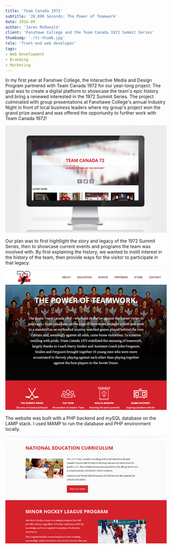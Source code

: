 ```yaml
---
title: 'Team Canada 1972'
subtitle: '28,800 Seconds: The Power of Teamwork'
date: 2016-09
author: 'Jaren McDonald'
client: 'Fanshawe College and the Team Canada 1972 Summit Series'
thumbimg: './tc-thumb.jpg'
role: 'front-end web developer'
tags:
- Web Development
- Branding
- Marketing
---
```


 In my first year at Fanshwe College, the Interactive Media and Design Program partnered with Team Canada 1972 for our year-long project. The goal was to create a digital platform to showcase the team's epic history and bring a renewed interested in the 1972 Summit Series. The project culminated with group presentations at Fanshawe College's annual Industry Night in front of local business leaders where my group's project won the grand prize award and was offered the opportunity to further work with Team Canada 1972!

 ![Team Canada 1972 homepage](./tc-sample-1.jpg)

 Our plan was to first hightlight the story and legacy of the 1972 Summit Series, then to showcase current events and programs the team was involved with. By first explaining the history, we wanted to instill interest in the history of the team, then provide ways for the visitor to participate in that legacy.

 ![Team Canada 1972 legacy page](./tc-sample-4.jpg)

 The website was built with a PHP backend and mySQL database on the LAMP stack. I used MAMP to run the database and PHP environment locally. 

 ![Team Canada 1972 events and programs page](./tc-sample-2.jpg)